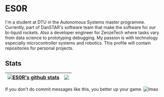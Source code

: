 # ES0R

I'm a student at DTU in the Autonomous Systems master programme. Currently, part of DanSTAR's software team that make the software for our bi-liquid rockets. Also a developer engineer for ZenzeTech where tasks vary from data science to prototyping debugging. My passion is with technology especially microcontroller systems and robotics. This profile will contain repositories for personal projects.

## Stats
| <a href="https://github.com/ES0R/github-readme-stats"><img align="center" src="https://github-readme-stats.vercel.app/api?username=ES0R&show_icons=true&include_all_commits=true&theme=dark&hide_border=true" alt="ES0R's github stats" /></a> | <a href="https://github.com/ES0R/github-readme-stats"><img align="center" src="https://github-readme-stats.vercel.app/api/top-langs/?username=ES0R&layout=compact&theme=dark&hide_border=true" /></a> |
| ------------- | ------------- |


If you don't do commit messages like this, you better up your game.
![lmao](https://user-images.githubusercontent.com/58563157/215502071-96bd09d2-e22e-4068-b972-fb598979cea0.jpg)


<!---
ES0R/ES0R is a ✨ special ✨ repository because its `README.md` (this file) appears on your GitHub profile.
You can click the Preview link to take a look at your changes.
--->
